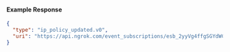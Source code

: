 <!-- Code generated for API Clients. DO NOT EDIT. -->

#### Example Response

```json
{
  "type": "ip_policy_updated.v0",
  "uri": "https://api.ngrok.com/event_subscriptions/esb_2yyVg4ffgSGYdWCuAuKs6Et6z7E/sources/ip_policy_updated.v0"
}
```
